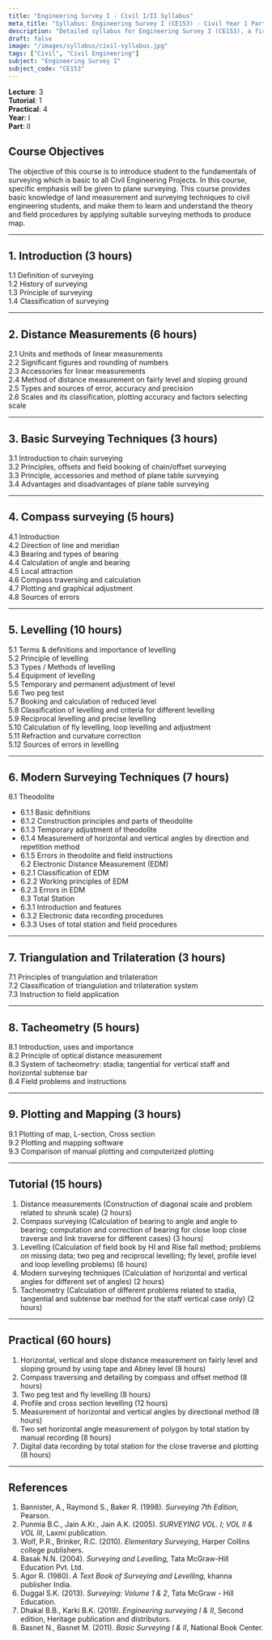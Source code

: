 ```yaml
---
title: "Engineering Survey I - Civil I/II Syllabus"
meta_title: "Syllabus: Engineering Survey I (CE153) - Civil Year 1 Part 2 | IOE Notes"
description: "Detailed syllabus for Engineering Survey I (CE153), a first year, second part subject in the IOE Civil Engineering program."
draft: false
image: "/images/syllabus/civil-syllabus.jpg"
tags: ["Civil", "Civil Engineering"]
subject: "Engineering Survey I"
subject_code: "CE153"
---
```


**Lecture**: 3  
**Tutorial**: 1  
**Practical**: 4  
**Year**: I  
**Part**: II  

## Course Objectives

The objective of this course is to introduce student to the fundamentals of surveying which is basic to all Civil Engineering Projects. In this course, specific emphasis will be given to plane surveying. This course provides basic knowledge of land measurement and surveying techniques to civil engineering students, and make them to learn and understand the theory and field procedures by applying suitable surveying methods to produce map.

---

## 1. Introduction (3 hours)

1.1 Definition of surveying  
1.2 History of surveying  
1.3 Principle of surveying  
1.4 Classification of surveying  

---

## 2. Distance Measurements (6 hours)

2.1 Units and methods of linear measurements  
2.2 Significant figures and rounding of numbers  
2.3 Accessories for linear measurements  
2.4 Method of distance measurement on fairly level and sloping ground  
2.5 Types and sources of error, accuracy and precision  
2.6 Scales and its classification, plotting accuracy and factors selecting scale  

---

## 3. Basic Surveying Techniques (3 hours)

3.1 Introduction to chain surveying  
3.2 Principles, offsets and field booking of chain/offset surveying  
3.3 Principle, accessories and method of plane table surveying  
3.4 Advantages and disadvantages of plane table surveying  

---

## 4. Compass surveying (5 hours)

4.1 Introduction  
4.2 Direction of line and meridian  
4.3 Bearing and types of bearing  
4.4 Calculation of angle and bearing  
4.5 Local attraction  
4.6 Compass traversing and calculation  
4.7 Plotting and graphical adjustment  
4.8 Sources of errors  

---

## 5. Levelling (10 hours)

5.1 Terms & definitions and importance of levelling  
5.2 Principle of levelling  
5.3 Types / Methods of levelling  
5.4 Equipment of levelling  
5.5 Temporary and permanent adjustment of level  
5.6 Two peg test  
5.7 Booking and calculation of reduced level  
5.8 Classification of levelling and criteria for different levelling  
5.9 Reciprocal levelling and precise levelling  
5.10 Calculation of fly levelling, loop levelling and adjustment  
5.11 Refraction and curvature correction  
5.12 Sources of errors in levelling  

---

## 6. Modern Surveying Techniques (7 hours)

6.1 Theodolite  
  - 6.1.1 Basic definitions  
  - 6.1.2 Construction principles and parts of theodolite  
  - 6.1.3 Temporary adjustment of theodolite  
  - 6.1.4 Measurement of horizontal and vertical angles by direction and repetition method  
  - 6.1.5 Errors in theodolite and field instructions  
6.2 Electronic Distance Measurement (EDM)  
  - 6.2.1 Classification of EDM  
  - 6.2.2 Working principles of EDM  
  - 6.2.3 Errors in EDM  
6.3 Total Station  
  - 6.3.1 Introduction and features  
  - 6.3.2 Electronic data recording procedures  
  - 6.3.3 Uses of total station and field procedures  

---

## 7. Triangulation and Trilateration (3 hours)

7.1 Principles of triangulation and trilateration  
7.2 Classification of triangulation and trilateration system  
7.3 Instruction to field application  

---

## 8. Tacheometry (5 hours)

8.1 Introduction, uses and importance  
8.2 Principle of optical distance measurement  
8.3 System of tacheometry: stadia; tangential for vertical staff and horizontal subtense bar  
8.4 Field problems and instructions  

---

## 9. Plotting and Mapping (3 hours)

9.1 Plotting of map, L-section, Cross section  
9.2 Plotting and mapping software  
9.3 Comparison of manual plotting and computerized plotting  

---

## Tutorial (15 hours)

1. Distance measurements (Construction of diagonal scale and problem related to shrunk scale) (2 hours)  
2. Compass surveying (Calculation of bearing to angle and angle to bearing; computation and correction of bearing for close loop close traverse and link traverse for different cases) (3 hours)  
3. Levelling (Calculation of field book by HI and Rise fall method; problems on missing data; two peg and reciprocal levelling; fly level, profile level and loop levelling problems) (6 hours)  
4. Modern surveying techniques (Calculation of horizontal and vertical angles for different set of angles) (2 hours)  
5. Tacheometry (Calculation of different problems related to stadia, tangential and subtense bar method for the staff vertical case only) (2 hours)  

---

## Practical (60 hours)

1. Horizontal, vertical and slope distance measurement on fairly level and sloping ground by using tape and Abney level (8 hours)  
2. Compass traversing and detailing by compass and offset method (8 hours)  
3. Two peg test and fly levelling (8 hours)  
4. Profile and cross section levelling (12 hours)  
5. Measurement of horizontal and vertical angles by directional method (8 hours)  
6. Two set horizontal angle measurement of polygon by total station by manual recording (8 hours)  
7. Digital data recording by total station for the close traverse and plotting (8 hours)  

---

## References

1. Bannister, A., Raymond S., Baker R. (1998). *Surveying 7th Edition*, Pearson.  
2. Punmia B.C., Jain A.Kr., Jain A.K. (2005). *SURVEYING VOL. I; VOL II & VOL III*, Laxmi publication.  
3. Wolf, P.R., Brinker, R.C. (2010). *Elementary Surveying*, Harper Collins college publishers.  
4. Basak N.N. (2004). *Surveying and Levelling*, Tata McGraw-Hill Education Pvt. Ltd.  
5. Agor R. (1980). *A Text Book of Surveying and Levelling*, khanna publisher India.  
6. Duggal S.K. (2013). *Surveying: Volume 1 & 2*, Tata McGraw - Hill Education.  
7. Dhakal B.B., Karki B.K. (2019). *Engineering surveying I & II*, Second edition, Heritage publication and distributors.  
8. Basnet N., Basnet M. (2011). *Basic Surveying I & II*, National Book Center.  
